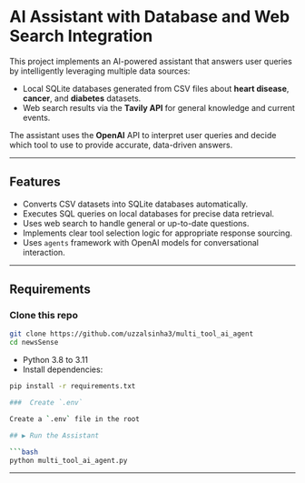 # AI Assistant with Database and Web Search Integration

This project implements an AI-powered assistant that answers user queries by intelligently leveraging multiple data sources:
- Local SQLite databases generated from CSV files about **heart disease**, **cancer**, and **diabetes** datasets.
- Web search results via the **Tavily API** for general knowledge and current events.

The assistant uses the **OpenAI** API to interpret user queries and decide which tool to use to provide accurate, data-driven answers.

---

## Features

- Converts CSV datasets into SQLite databases automatically.
- Executes SQL queries on local databases for precise data retrieval.
- Uses web search to handle general or up-to-date questions.
- Implements clear tool selection logic for appropriate response sourcing.
- Uses `agents` framework with OpenAI models for conversational interaction.

---

## Requirements

###  Clone this repo

```bash
git clone https://github.com/uzzalsinha3/multi_tool_ai_agent
cd newsSense
```

- Python 3.8 to 3.11
- Install dependencies:

```bash
pip install -r requirements.txt

###  Create `.env`

Create a `.env` file in the root

## ▶️ Run the Assistant

```bash
python multi_tool_ai_agent.py
```

---
